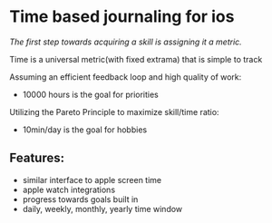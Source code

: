 # Time based journaling for ios
*The first step towards acquiring a skill is assigning it a metric.*

Time is a universal metric(with fixed extrama) that is simple to track

Assuming an efficient feedback loop and high quality of work:
- 10000 hours is the goal for priorities
  
Utilizing the Pareto Principle to maximize skill/time ratio:
- 10min/day is the goal for hobbies

## Features:
- similar interface to apple screen time
- apple watch integrations
- progress towards goals built in
- daily, weekly, monthly, yearly time window
             

